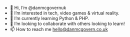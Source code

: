 - 👋 Hi, I’m @danmcgovernuk
- 👀 I’m interested in tech, video games & virtual reality.
- 🌱 I’m currently learning Python & PHP.
- 💞️ I’m looking to collaborate with others looking to learn!
- 📫 How to reach me hello@danmcgovern.co.uk

<!---
danmcgovernuk/danmcgovernuk is a ✨ special ✨ repository because its `README.md` (this file) appears on your GitHub profile.
You can click the Preview link to take a look at your changes.
--->
